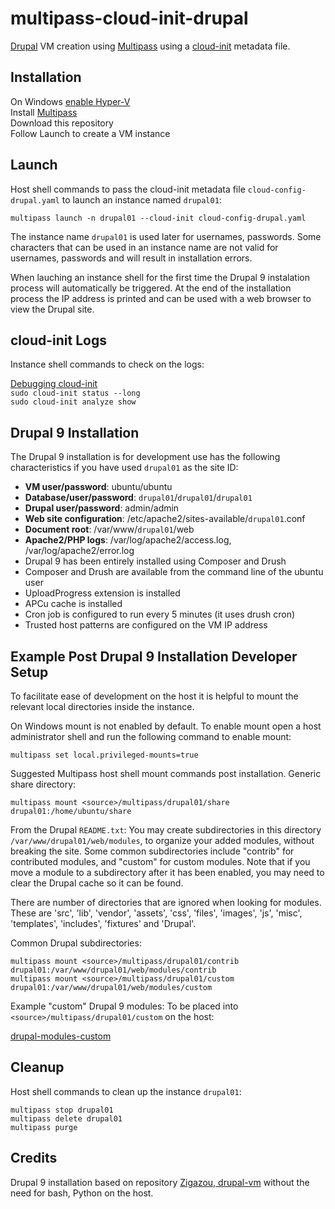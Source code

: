 # multipass-cloud-init-drupal

[Drupal](https://www.drupal.org/home) VM creation using [Multipass](https://multipass.run) using a [cloud-init](https://ubuntu.com/blog/using-cloud-init-with-multipass) metadata file.

## Installation

On Windows [enable Hyper-V](https://docs.microsoft.com/en-us/virtualization/hyper-v-on-windows/quick-start/enable-hyper-v)  
Install [Multipass](https://multipass.run)  
Download this repository  
Follow Launch to create a VM instance

## Launch

Host shell commands to pass the cloud-init metadata file `cloud-config-drupal.yaml` to launch an instance named `drupal01`:

`multipass launch -n drupal01 --cloud-init cloud-config-drupal.yaml`

The instance name `drupal01` is used later for usernames, passwords. Some characters that can be used in an instance name are not valid for usernames, passwords and will result in installation errors.

When lauching an instance shell for the first time the Drupal 9 instalation process will automatically be triggered. At the end of the installation process the IP address is printed and can be used with a web browser to view the Drupal site.

## cloud-init Logs

Instance shell commands to check on the logs:

[Debugging cloud-init](https://cloudinit.readthedocs.io/en/latest/topics/debugging.html)  
`sudo cloud-init status --long`  
`sudo cloud-init analyze show`  

## Drupal 9 Installation

The Drupal 9 installation is for development use has the following characteristics if you have used `drupal01` as the site ID:

- **VM user/password**: ubuntu/ubuntu
- **Database/user/password**: `drupal01`/`drupal01`/`drupal01`
- **Drupal user/password**: admin/admin
- **Web site configuration**: /etc/apache2/sites-available/`drupal01`.conf
- **Document root**: /var/www/`drupal01`/web
- **Apache2/PHP logs**: /var/log/apache2/access.log, /var/log/apache2/error.log
- Drupal 9 has been entirely installed using Composer and Drush
- Composer and Drush are available from the command line of the ubuntu user
- UploadProgress extension is installed
- APCu cache is installed
- Cron job is configured to run every 5 minutes (it uses drush cron)
- Trusted host patterns are configured on the VM IP address

## Example Post Drupal 9 Installation Developer Setup

To facilitate ease of development on the host it is helpful to mount the relevant local directories inside the instance. 

On Windows mount is not enabled by default. To enable mount open a host administrator shell and run the following command to enable mount:

`multipass set local.privileged-mounts=true`

Suggested Multipass host shell mount commands post installation. Generic share directory:

`multipass mount <source>/multipass/drupal01/share drupal01:/home/ubuntu/share`

From the Drupal `README.txt`: You may create subdirectories in this directory `/var/www/drupal01/web/modules`, to organize your added modules, without breaking the site. Some common subdirectories include "contrib" for contributed modules, and "custom" for custom modules. Note that if you move a module to a subdirectory after it has been enabled, you may need to clear the Drupal cache so it can be found.

There are number of directories that are ignored when looking for modules. These are 'src', 'lib', 'vendor', 'assets', 'css', 'files', 'images', 'js', 'misc', 'templates', 'includes', 'fixtures' and 'Drupal'.

Common Drupal subdirectories:

`multipass mount <source>/multipass/drupal01/contrib drupal01:/var/www/drupal01/web/modules/contrib`  
`multipass mount <source>/multipass/drupal01/custom drupal01:/var/www/drupal01/web/modules/custom`

Example "custom" Drupal 9 modules: To be placed into `<source>/multipass/drupal01/custom` on the host:

[drupal-modules-custom](https://github.com/agcraggs/drupal-modules-custom)

## Cleanup

Host shell commands to clean up the instance `drupal01`:

`multipass stop drupal01`  
`multipass delete drupal01`  
`multipass purge`  

## Credits

Drupal 9 installation based on repository [Zigazou, drupal-vm](https://github.com/Zigazou/drupal-vm) without the need for bash, Python on the host.